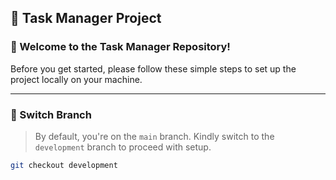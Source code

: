 ## 🚀 Task Manager Project

### 👋 Welcome to the Task Manager Repository!

Before you get started, please follow these simple steps to set up the project locally on your machine.

---

### 🔁 Switch Branch

> By default, you're on the `main` branch. Kindly switch to the `development` branch to proceed with setup.

```bash
git checkout development
